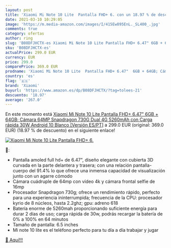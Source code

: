 ```yaml
---
layout: post
title: 'Xiaomi Mi Note 10 Lite  Pantalla FHD+ 6. con un 18.97 % de descuento'
date: 2021-03-10 10:29:05
image: 'https://m.media-amazon.com/images/I/415Ew895EnL._SL400_.jpg'
comments: true
category: ofertas
author: ring
slug: 'B08DFJHCTX-es Xiaomi Mi Note 10 Lite Pantalla FHD+ 6.47" 6GB + 64GB;...'
sku: 'B08DFJHCTX-es'
actualPrice: 299.0 EUR
currency: EUR
price: 299.0
comparePrice: 369.0 EUR
prodname: 'Xiaomi Mi Note 10 Lite  Pantalla FHD+ 6.47"  6GB + 64GB; Cámara 64MP  Snapdragon 730G  Dual 4G  5260mAh con Carga rápida 30W  Android 10  Blanco [Versión ES/PT]'
country: 'es'
flag: '🇪🇸'
brand: 'Xiaomi'
buyurl: 'https://www.amazon.es/dp/B08DFJHCTX/?tag=tolees-21'
descuento: '18.97'
average: '267.0'
---
```


En este momento está [Xiaomi Mi Note 10 Lite  Pantalla FHD+ 6.47"  6GB + 64GB; Cámara 64MP  Snapdragon 730G  Dual 4G  5260mAh con Carga rápida 30W  Android 10  Blanco [Versión ES/PT]](https://www.amazon.es/dp/B08DFJHCTX/?tag=tolees-21) a 299.0 EUR (original: 369.0 EUR) (18.97 %  de descuento) en el siguiente enlace!

[![Xiaomi Mi Note 10 Lite  Pantalla FHD+ 6.](https://m.media-amazon.com/images/I/415Ew895EnL._SL400_.jpg)](https://www.amazon.es/dp/B08DFJHCTX/?tag=tolees-21)

🔎:

- Pantalla amoled full hd+ de 6.47", diseño elegante con cubierta 3D curvada en la parte delantera y trasera; con una relación pantalla-cuerpo del 91.4% lo que ofrece una inmensa capacidad de visualización junto con un agarre cómodo
- Cámara cuádruple de 64mp con vídeo 4k y cámara frontal selfie de 16mp
- Procesador Snapdragon 730g; ofrece un rendimiento rápido, perfecto para una experiencia ininterrumpida; frecuencia de la CPU: procesador kyrio de 8 núcleos, hasta 2.2ghz; gpu: adreno 618
- Batería enorme de 5260mah proporcionando suficiente energía para durar 2 días de uso; carga rápida de 30w, podrás recargar la batería de 0% a 100% en 64 minutos
- Tamaño de pantalla: 6.5 inches
- Mi note 10 lite es el teléfono perfecto para tu día a día trabajar y jugar

[🛒 Aquí!!!](https://www.amazon.es/dp/B08DFJHCTX/?tag=tolees-21)
